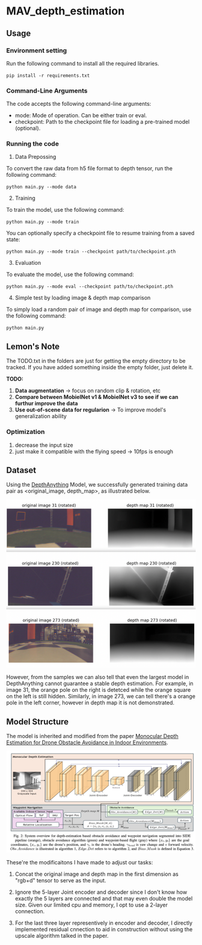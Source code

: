 # MAV_depth_estimation

## Usage

### Environment setting

Run the following command to install all the required libraries.

`pip install -r requirements.txt`

### Command-Line Arguments

The code accepts the following command-line arguments:

- mode: Mode of operation. Can be either train or eval.
- checkpoint: Path to the checkpoint file for loading a pre-trained model (optional).

### Running the code

1. Data Prepossing

To convert the raw data from h5 file format to depth tensor, run the following command:

`python main.py --mode data`


2. Training

To train the model, use the following command:

`python main.py --mode train`

You can optionally specify a checkpoint file to resume training from a saved state:

`python main.py --mode train --checkpoint path/to/checkpoint.pth`

3. Evaluation

To evaluate the model, use the following command:

`python main.py --mode eval --checkpoint path/to/checkpoint.pth`

4. Simple test by loading image & depth map comparison

To simply load a random pair of image and depth map for comparison, use the following command:

`python main.py`

## Lemon's Note

The TODO.txt in the folders are just for getting the empty directory to be tracked. If you have added something inside the empty folder, just delete it. 

**TODO:**

1. **Data augmentation** -> focus on random clip & rotation, etc
2.  **Compare between MobielNet v1 & MobielNet v3 to see if we can furthur improve the data**
3. **Use out-of-scene data for regularion** -> To improve model's generalization ability

### Optimization

1. decrease the input size
2. just make it compatible with the flying speed -> 10fps is enough

## Dataset 

Using the [DepthAnything](https://github.com/LiheYoung/Depth-Anything?tab=readme-ov-file) Model, we successfully generated training data pair as <original_image, depth_map>, as illustrated below.

![image](./assets/training_data_1.png)

However, from the samples we can also tell that even the largest model in DepthAnything cannot guarantee a stable depth estimation. For example, in image 31, the orange pole on the right is detetced while the orange square on the left is still hidden. Similarly, in image 273, we can tell there's a orange pole in the left corner, however in depth map it is not demonstrated. 


## Model Structure

The model is inherited and modified from the paper [Monocular Depth Estimation for Drone Obstacle Avoidance in Indoor
Environments](https://www-video.eecs.berkeley.edu/papers/Drone_Paper_V_Final.pdf). 

![image](./assets/original_model_structure.png)

These're the modificaitons I have made to adjust our tasks:

1. Concat the original image and depth map in the first dimension as "rgb+d" tensor to serve as the input.

2. Ignore the 5-layer Joint encoder and decoder since I don't know how exactly the 5 layers are connected and that may even double the model size. Given our limited cpu and memory, I opt to use a 2-layer connection.

3. For the last three layer representively in encoder and decoder, I directly implemented residual cnnection to aid in construction without using the upscale algorithm talked in the paper.